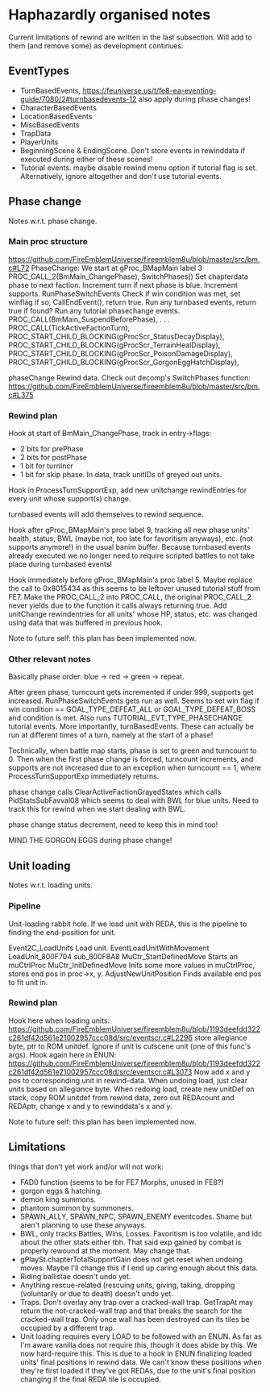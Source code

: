 # Haphazardly organised notes
Current limitations of rewind are written in the last subsection. Will add to them (and remove some) as development continues.

## EventTypes

- TurnBasedEvents, https://feuniverse.us/t/fe8-ea-eventing-guide/7080/2#turnbasedevents-12
  also apply during phase changes!
- CharacterBasedEvents
- LocationBasedEvents
- MiscBasedEvents
- TrapData
- PlayerUnits
- BeginningScene & EndingScene. Don't store events in rewinddata if executed during either of these scenes!
- Tutorial events. maybe disable rewind menu option if tutorial flag is set. Alternatively, ignore altogether and don't use tutorial events.

## Phase change
Notes w.r.t. phase change.

### Main proc structure
https://github.com/FireEmblemUniverse/fireemblem8u/blob/master/src/bm.c#L72
PhaseChange: We start at gProc_BMapMain label 3
  PROC_CALL_2(BmMain_ChangePhase),
    SwitchPhases()
      Set chapterdata phase to next faction.
      Increment turn if next phase is blue.
      Increment supports.
    RunPhaseSwitchEvents
      Check if win condition was met, set winflag if so, CallEndEvent(), return true.
      Run any turnbased events, return true if found?
      Run any tutorial phasechange events.
  PROC_CALL(BmMain_SuspendBeforePhase),
  .
  .
  .
  PROC_CALL(TickActiveFactionTurn),
  PROC_START_CHILD_BLOCKING(gProcScr_StatusDecayDisplay),
  PROC_START_CHILD_BLOCKING(gProcScr_TerrainHealDisplay),
  PROC_START_CHILD_BLOCKING(gProcScr_PoisonDamageDisplay),
  PROC_START_CHILD_BLOCKING(gProcScr_GorgonEggHatchDisplay),

phaseChange Rewind data. Check out decomp's SwitchPhases function:
https://github.com/FireEmblemUniverse/fireemblem8u/blob/master/src/bm.c#L375

### Rewind plan
Hook at start of BmMain_ChangePhase, track in entry->flags:
  - 2 bits for prePhase
  - 2 bits for postPhase
  - 1 bit for turnIncr
  - 1 bit for skip phase.
In data, track unitIDs of greyed out units.

Hook in ProcessTurnSupportExp, add new unitchange rewindEntries for every unit whose support(s) change.

turnbased events will add themselves to rewind sequence.

Hook after gProc_BMapMain's proc label 9, tracking all new phase units' health, status, BWL (maybe not, too late for favoritism anyways), etc. (not supports anymore!) in the usual banim buffer. Because turnbased events already executed we no longer need to require scripted battles to not take place during turnbased events!

Hook immediately before gProc_BMapMain's proc label 5. Maybe replace the call to 0x8015434 as this seems to be leftover unused tutorial stuff from FE7. Make the PROC_CALL_2 into PROC_CALL, the original PROC_CALL_2 never yields due to the function it calls always returning true. Add unitChange rewindentries for all units' whose HP, status, etc. was changed using data that was buffered in previous hook.

Note to future self: this plan has been implemented now.

### Other relevant notes
Basically phase order:
blue -> red -> green -> repeat.

After green phase, turncount gets incremented if under 999, supports get increased. RunPhaseSwitchEvents gets run as well. Seems to set win flag if win condition == GOAL_TYPE_DEFEAT_ALL or GOAL_TYPE_DEFEAT_BOSS and condition is met. Also runs TUTORIAL_EVT_TYPE_PHASECHANGE tutorial events. More importantly, turnBasedEvents. These can actually be run at different times of a turn, namely at the start of a phase!

Technically, when battle map starts, phase is set to green and turncount to 0. Then when the first phase change is forced, turncount increments, and supports are not increased due to an exception when turncount == 1, where ProcessTurnSupportExp immediately returns.

phase change calls ClearActiveFactionGrayedStates which calls PidStatsSubFavval08 which seems to deal with BWL for blue units. Need to track this for rewind when we start dealing with BWL.

phase change status decrement, need to keep this in mind too!

MIND THE GORGON EGGS during phase change!

## Unit loading
Notes w.r.t. loading units.

### Pipeline
Unit-loading rabbit hole. If we load unit with REDA, this is the pipeline to finding the end-position for unit.

Event2C_LoadUnits                   Load unit.
  EventLoadUnitWithMovement
    LoadUnit_800F704
      sub_800F8A8
        MuCtr_StartDefinedMove      Starts an muCtrlProc
          MuCtr_InitDefinedMove     Inits some more values in muCtrlProc, stores end pos in proc->x, y.
            AdjustNewUnitPosition   Finds available end pos to fit unit in.

### Rewind plan
Hook here when loading units:
https://github.com/FireEmblemUniverse/fireemblem8u/blob/1193deefdd322c261df42d561e21002957ccc08d/src/eventscr.c#L2296
store allegiance byte, ptr to ROM unitdef. Ignore if unit is cutscene unit (one of this func's args).
Hook again here in ENUN:
https://github.com/FireEmblemUniverse/fireemblem8u/blob/1193deefdd322c261df42d561e21002957ccc08d/src/eventscr.c#L3073
Now add x and y pos to corresponding unit in rewind-data.
When undoing load, just clear units based on allegiance byte. When redoing load, create new unitDef on stack, copy ROM unitdef from rewind data, zero out REDAcount and REDAptr, change x and y to rewinddata's x and y.

Note to future self: this plan has been implemented now.

## Limitations
things that don't yet work and/or will not work:
  - FAD0 function (seems to be for FE7 Morphs, unused in FE8?)
  - gorgon eggs & hatching.
  - demon king summons.
  - phantom summon by summoners.
  - SPAWN_ALLY, SPAWN_NPC, SPAWN_ENEMY eventcodes. Shame but aren't planning to use these anyways.
  - BWL, only tracks Battles, Wins, Losses. Favoritism is too volatile, and Idc about the other stats either tbh. That said exp gained by combat is properly rewound at the moment. May change that.
  - gPlaySt.chapterTotalSupportGain does not get reset when undoing moves. Maybe I'll change this if I end up caring enough about this data.
  - Riding ballistae doesn't undo yet.
  - Anything rescue-related (rescuing units, giving, taking, dropping (voluntarily or due to death) doesn't undo yet.
  - Traps. Don't overlay any trap over a cracked-wall trap. GetTrapAt may return the not-cracked-wall trap and that breaks the search for the cracked-wall trap. Only once wall has been destroyed can its tiles be occupied by a different trap.
  - Unit loading requires every LOAD to be followed with an ENUN. As far as I'm aware vanilla does not require this, though it does abide by this. We now hard-require this. This is due to a hook in ENUN finalizing loaded units' final positions in rewind data. We can't know these positions when they're first loaded if they've got REDAs, due to the unit's final position changing if the final REDA tile is occupied.